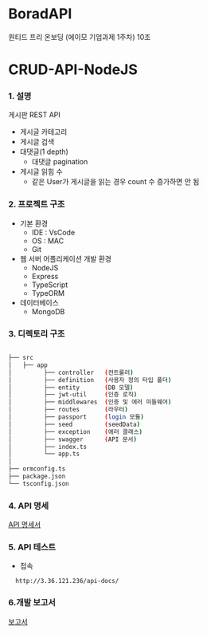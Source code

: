 # BoradAPI
원티드 프리 온보딩 (에이모 기업과제 1주차) 10조 


# CRUD-API-NodeJS
### 1. 설명
 게시판 REST API
- 게시글 카테고리
- 게시글 검색
- 대댓글(1 depth)
    - 대댓글 pagination
- 게시글 읽힘 수
    - 같은 User가 게시글을 읽는 경우 count 수 증가하면 안 됨

### 2. 프로젝트 구조
- 기본 환경
  - IDE : VsCode 
  - OS : MAC
  - Git
- 웹 서버 어플리케이션 개발 환경
  - NodeJS
  - Express
  - TypeScript
  - TypeORM
- 데이터베이스
  - MongoDB 
### 3. 디렉토리 구조

```bash

├── src
│   ├── app
│         ├── controller   (컨트롤러)
│         ├── definition   (사용자 정의 타입 폴더)
│         ├── entity       (DB 모델)
│         ├── jwt-util     (인증 로직)
│         ├── middlewares  (인증 및 에러 미들웨어)
│         ├── routes       (라우터)
│         ├── passport     (login 모듈)
│         ├── seed         (seedData)
│         ├── exception    (에러 클래스)
│         ├── swagger      (API 문서)
│         ├── index.ts 
│         └── app.ts
│
├── ormconfig.ts
├── package.json 
└── tsconfig.json 

``` 
    
### 4. API 명세
[API 명세서](https://app.swaggerhub.com/apis-docs/earthkingman/Aimo_api/1.0.0)

### 5. API 테스트 
- 접속
```
  http://3.36.121.236/api-docs/
```
### 6.개발 보고서

 [보고서](https://github.com/earthkingman/BoradAPI/wiki)
